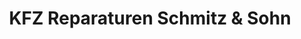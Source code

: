 ---
title: "KFZ Reparaturen Schmitz & Sohn"
url: /duesseldorf/kfz-reparaturen-schmitz-und-sohn/
shop: Autowerkstatt
---